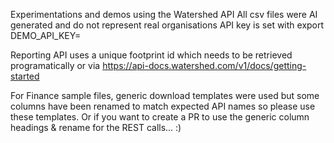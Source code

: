 Experimentations and demos using the Watershed API
All csv files were AI generated and do not represent real organisations
API key is set with
export DEMO_API_KEY=

Reporting API uses a unique footprint id which needs to be retrieved programatically or via https://api-docs.watershed.com/v1/docs/getting-started

For Finance sample files, generic download templates were used but some columns have been renamed to match expected API names so please use these templates. Or if you want to create a PR to use the generic column headings & rename for the REST calls... :)
